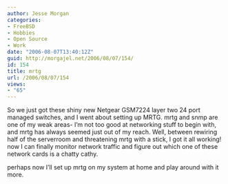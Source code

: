 ```yaml
---
author: Jesse Morgan
categories:
- FreeBSD
- Hobbies
- Open Source
- Work
date: "2006-08-07T13:40:12Z"
guid: http://morgajel.net/2006/08/07/154/
id: 154
title: mrtg
url: /2006/08/07/154
views:
- "65"
---
```


So we just got these shiny new Netgear GSM7224 layer two 24 port managed switches, and I went about setting up MRTG. mrtg and snmp are one of my weak areas- I’m not too good at networking stuff to begin with, and mrtg has always seemed just out of my reach. Well, between rewiring half of the serverroom and threatening mrtg with a stick, I got it all working! now I can finally monitor network traffic and figure out which one of these network cards is a chatty cathy.

perhaps now I’ll set up mrtg on my system at home and play around with it more.
